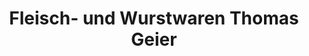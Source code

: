 ---
title: "Fleisch- und Wurstwaren Thomas Geier"
url: /biebergemuend/fleisch-und-wurstwaren-thomas-geier/
shop: Metzgerei
---